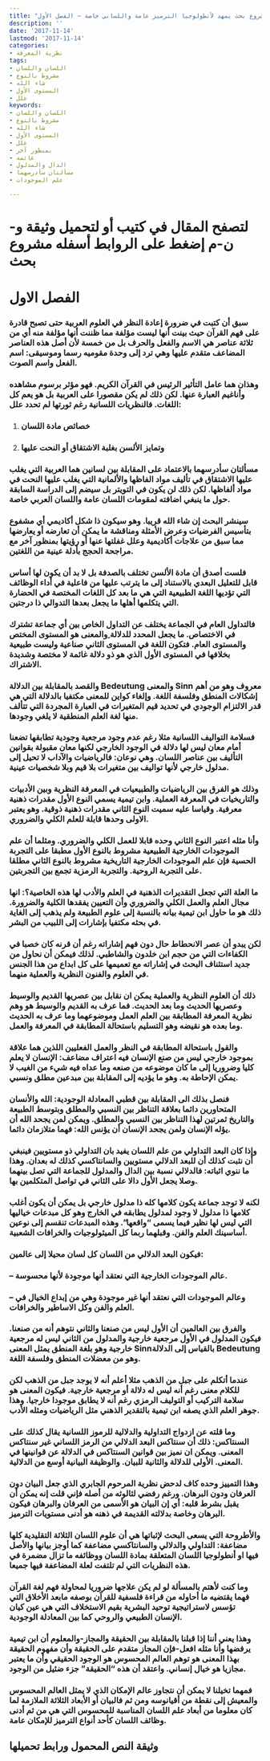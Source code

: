 ```yaml
---
title: "مشروع بحث يمهد لأنطولوجيا الترميز عامة واللساني خاصة – الفصل الأول"
description: ''
date: '2017-11-14'
lastmod: '2017-11-14'
categories:
- نظرية المعرفة
tags:
- اللسان واللسان
- مشروط بالنوع
- شاء الله
- المستوى الأول
- علل
keywords:
- اللسان واللسان
- مشروط بالنوع
- شاء الله
- المستوى الأول
- علل
- بمنظور آخر
- غائمة
- الدال والمدلول
- مسألتان سأدرسهما
- علم الموجودات

---
```

# **لتصفح المقال في كتيب أو لتحميل وثيقة و-ن-م إضغط على الروابط أسفله** **مشروع بحث**

# الفصل الاول

### سبق أن كتبت في ضرورة إعادة النظر في العلوم العربية حتى تصبح قادرة على فهم القرآن حيث بينت أنها ليست مؤلفة مما ظننت أنها مؤلفة منه أي من ثلاثة عناصر هي الاسم والفعل والحرف بل من خمسة لأن أصل هذه العناصر المضاعف متقدم عليها وهي ترد إلى وحدة مقوميه رسما وموسيقى: اسم الفعل واسم الصوت.

### وهذان هما عامل التأثير الرئيس في القرآن الكريم. فهو مؤثر برسوم مشاهده وأناغيم العبارة عنها. لكن ذلك لم يكن مقصورا على العربية بل هو يعم كل اللغات. فالنظريات اللسانية رغم ثورتها لم تحدد علل:

1. ### خصائص مادة اللسان
2. ### وتمايز الألسن بغلبة الاشتقاق أو النحت عليها

### مسألتان سأدرسهما بالاعتماد على المقابلة بين لسانين هما العربية التي يغلب عليها الاشتقاق في تأليف مواد الفاظها والألمانية التي يغلب عليها النحت في مواد ألفاظها. لكن ذلك لن يكون في التويتر بل سيضم إلى الدراسة السابقة حول ما ينبغي اضافته لمقومات اللسان عامة واللسان العربي خاصة.

### سينشر البحث إن شاء الله قريبا. وهو سيكون ذا شكل أكاديمي أي مشفوع بتأسيس الفرضيات وعرض الأمثلة ومناقشة ما يمكن أن تعارضه أو يعارضها مما سبق من علاجات أكاديمية وعلل غفلتها عنها أو رؤيتها بمنظور آخر مع مراجحة الحجج بأدلة عينية من اللغتين.

### فلست أصدق أن مادة الألسن تختلف بالصدفة بل لا بد أن يكون لها أساس قابل للتعليل البعدي بالاستناد إلى ما يترتب عليها من فاعلية في أداء الوظائف التي تؤديها اللغة الطبيعية التي هي ما بعد كل اللغات المختصة في الحضارة التي يتكلمها أهلها ما يجعل بعدها التدوالي ذا درجتين.

### فالتداول العام في الجماعة يختلف عن التداول الخاص بين أي جماعة تشترك في الاختصاص. ما يجعل المحدد للدلالة ِوالمعنى هو المستوى المختص والمستوى العام. فتكون اللغة في المستوى الثاني صناعية وليست طبيعية بخلافها في المستوى الأول الذي هو ذو دلالة غائمة لا مختصة وشديدة الاشتراك.

### والقصد بالمقابلة بين الدلالة Bedeutung والمعنى Sinn معروف وهو من أهم إشكالات المنطق وفلسفة اللغة. وإلغاء كواين للمعنى مكتفيا بالدلالة التي هي قدر الالتزام الوجودي في تحديد قيم المتغيرات في العبارة المجردة التي تتألف منها لغة العلم المنطقية لا يلغي وجودها.

### فسلامة التواليف اللسانية مثلا رغم عدم وجود مرجعية وجودية تطابقها تضعنا أمام معان ليس لها دلالة في الوجود الخارجي لكنها معان مقبولة بقوانين التأليف بين عناصر اللسان. وهي نوعان: فالرياضيات والآداب لا تحيل إلى مدلول خارجي لأنها تواليف بين متغيرات بلا قيم وبلا شخصيات عينية.

### وذلك هو الفرق بين الرياضيات والطبيعيات في المعرفة النظرية وبين الأدبيات والتاريخيات في المعرفة العملية. وابن تيمية يسمي النوع الأول مقدرات ذهنية معرفية. وقياسا عليه سميت النوع الثاني مقدرات ذهنية ذوقية. وهو يعتبر الاولى وحدها قابلة للعلم الكلي والضروري.

### وأنا مثله اعتبر النوع الثاني وحده قابلا للعمل الكلي والضروري. ومثلما أن علم الموجودات الخارجية الطبيعية مشروط بالنوع الأول مطبقا على التجربة الحسية فإن علم الموجودات الخارجية التاريخية مشروط بالنوع الثاني مطلقا على التجربة الروحية. والتجربة الرمزية تجمع بين التجربتين.

### ما العلة التي تجعل التقديرات الذهنية في العلم والأدب لها هذه الخاصية؟: انها مجال العلم والعمل الكلي والضروري وأن التعيين يفقدها الكلية والضرورة. ذلك هو ما حاول ابن تيمية بيانه بالنسبة إلى علوم الطبيعة ولم يذهب إلى الغاية في بحثه مكتفيا بإشارات إلى اللبيب من البشر.

### لكن يبدو أن عصر الانحطاط حال دون فهم إشاراته رغم أن قرنه كان خصبا في الكفاءات التي من حجم ابن خلدون والشاطبي. لذلك فيمكن أن نحاول من جديد استئناف البحث في إشاراته مع تعميمها على كل ابداع من هذا الجنس في العلوم والفنون النظرية والعملية منهما.

### ذلك أن العلوم النظرية والعملية يمكن ان نقابل بين عصريها القديم والوسيط وعصريها الحديث وما بعد الحديث. فما عرف به القديم والوسيط هو وهم نظرية المعرفة المطابقة بين العلم العمل وموضوعهما وما عرف به الحديث وما بعده هو نقيضه وهو التسليم باستحالة المطابقة في المعرفة والعمل.

### والقول باستحالة المطابقة في النظر والعمل الفعليين اللذين هما علاقة بموجود خارجي ليس من صنع الإنسان فيه اعتراف مضاعف: الإنسان لا يعلم كليا وضروريا إلى ما كان موضوعه من صنعه وما عداه فيه شيء من الغيب لا يمكن الإحاطة به. وهو ما يؤديه إلى المقابلة بين مبدعين مطلق ونسبي.

### فنصل بذلك الى المقابلة بين قطبي المعادلة الوجودية: الله والأنسان المتحاورين دائما بعلاقة التناظر بين النسبي والمطلق وبتوسط الطبيعة والتاريخ ثمرتين لهذا التناظر بين النسبي والمطلق. ويمكن لمن يجحد الله أن يؤله الإنسان ولمن يجحد الإنسان أن يؤنس الله: فهما متلازمان دائما.

### وإذا كان البعد التداولي من علم اللسان يفيد بان التداولي ذو مستويين فينبغي أن نثبت كذلك أن للبعد الدلالي مستويين والسانتاكسي كذلك له بعدان. وهذا ما ننوي اثباته: فالدلالي نسبة بين الدال والمدلول للجماعة التي تصل بينهما وصلا يجعل الأول دالا على الثاني في تواصل المتكلمين بها.

### لكنه لا توجد جماعة يكون كلامها كله ذا مدلول خارجي بل يمكن أن يكون أغلب كلامها ذا مدلول لا وجود لمدلول يطابقه في الخارج وهو كل مبدعات خياليها التي ليس لها نظير فيما يسمى “واقعها”. وهذه المبدعات تنقسم إلى نوعين أساسينك العلم والفن. وقبلهما ربما كل الميثولوجيات والخرافات الشعبية.

### فيكون البعد الدلالي من اللسان كل لسان محيلا إلى عالمين:

### – عالم الموجودات الخارجية التي نعتقد أنها موجودة لأنها محسوسة.

### – وعالم الموجودات التي نعتقد أنها غير موجودة وهي من إبداع الخيال في العلم والفن وكل الاساطير والخرافات.

### والفرق بين العالمين أن الأول ليس من صنعنا والثاني نتوهم أنه من صنعنا. فيكون المدلول في الأول مرجعية خارجية والمدلول من الثاني ليس له مرجعية خارجية وهو بلغة المنطق يمثل المعنى Sinnبالقياس إلى الدلالة Bedeutung وهو من معضلات المنطق وفلسفة اللغة.

### عندما أتكلم على جبل من الذهب مثلا أعلم أنه لا يوجد جبل من الذهب لكن للكلام معنى رغم أنه ليس له دلالة أو مرجعية خارجية. فيكون المعنى هو سلامة التركيب أو التوليف الرمزي رغم أنه لا يطابق موجودا خارجيا. وهذا جوهر العلم الذي يصفه ابن تيمية بالتقدير الذهني مثل الرياضيات ومثله الأدب.

### وما قلته عن ازدواج التداولية والدلالية للرموز اللسانية يقال كذلك على السنتاكس: ذلك أن سنتاكس البعد الدلالي من الرمز اللساني غير سنتاكس المعنى. ويمكن ان نميز بين قوانين السنتاكس في الدلالة عن قوانينها في المعنى. الأولى للدلالة والثانية للبيان. والوظيفة البيانية أوسع من الدلالية.

### وهذا التمييز وحده كاف لدحض نظرية المرحوم الجابري الذي جعل البيان دون العرفان ودون البرهان. ورغم رفضي لثالوثه من أصله فإني قلت إنه يمكن أن يقبل بشرط قلبه: أي إن البيان هو الأسمى من العرفان والبرهان فيكون البرهان وخاصة بدلالته القديمة في ذهنه هو أدنى مستويات الترميز.

### والأطروحة التي يسعى البحث لإثباتها هي أن علوم اللسان الثلاثة التقليدية كلها مضاعفة: التداولي والدلالي والسانتاكسي مضاعفة كما أوجز بيانها والأصل فيها او أنطولوجيا اللسان المتعلقة بمادة اللسان ووظائفه ما تزال مضمرة في هذه النظريات التي لم تلتفت لعلة المضاعفة فيها جميعا.

### وما كنت لأهتم بالمسألة لو لم يكن علاجها ضروريا لمحاولة فهم لغة القرآن فهما يقتضيه ما أحاوله من قراءة فلسفية للقرآن بوصفه مابعد الأخلاق التي تؤسس لاستراتيجية توحيد البشرية بقيم الاستخلاف التي هي عين كيان الإنسان الطبيعي والروحي كما بين المعادلة الوجودية.

### وهذا يعني أننا إذا قبلنا بالمقابلة بين الحقيقة والمجاز-والمعلوم أن ابن تيمية يرفضها وأنا مثله افعل-فإن المجاز متقدم على الحقيقة وأن مفهوم الحقيقة بهذا المعنى هو توهم العالم المحسوس هو الوجود الحقيقي وأن ما يعتبر مجازيا هو خيال إنساني. واعتقد أن هذه “الحقيقة” جزء ضئيل من الوجود.

### فمهما تخيلنا لا يمكن أن نتجاوز عالم الإمكان الذي لا يمثل العالم المحسوس والمعيش إلى نقطة من أقيانوسه ومن ثم فالبيان أو الأبعاد الثلاثة الملازمة لما كان معلوما من أبعاد علم اللسان المناسبة للمحسوس التي هي من ثم أدنى وظائف اللسان كأحد أنواع الترميز للإمكان عامة.

## وثيقة النص المحمول ورابط تحميلها

###